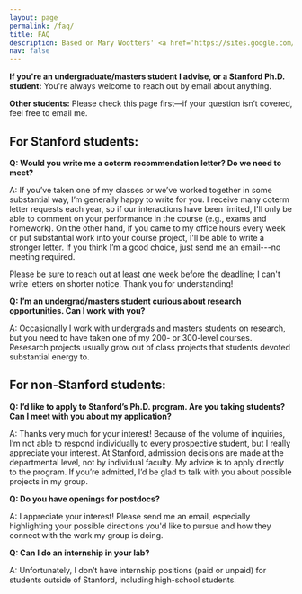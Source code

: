```yaml
---
layout: page
permalink: /faq/
title: FAQ
description: Based on Mary Wootters' <a href='https://sites.google.com/site/marywootters/faq?authuser=0'>FAQ</a>.
nav: false
---
```


**If you're an undergraduate/masters student I advise, or a Stanford Ph.D. student:**
You're always welcome to reach out by email about anything.

**Other students:** Please check this page first—if your question isn’t covered, feel free to email me.

## For Stanford students:

**Q: Would you write me a coterm recommendation letter? Do we need to meet?**

A: If you’ve taken one of my classes or we’ve worked together in some substantial way, I’m generally happy to write for you. I receive many coterm letter requests each year, so if our interactions have been limited, I'll only be able to comment on your performance in the course (e.g., exams and homework). On the other hand, if you came to my office hours every week or put substantial work into your course project, I'll be able to write a stronger letter. If you think I’m a good choice, just send me an email---no meeting required.

Please be sure to reach out at least one week before the deadline; I can't write letters on shorter notice. Thank you for understanding!


**Q: I’m an undergrad/masters student curious about research opportunities. Can I work with you?**

A: Occasionally I work with undergrads and masters students on research, but you need to have taken one of my 200- or 300-level courses. Resesarch projects usually grow out of class projects that students devoted substantial energy to.

## For non-Stanford students:
**Q: I’d like to apply to Stanford’s Ph.D. program. Are you taking students? Can I meet with you about my application?**

A: Thanks very much for your interest! Because of the volume of inquiries, I’m not able to respond individually to every prospective student, but I really appreciate your interest. At Stanford, admission decisions are made at the departmental level, not by individual faculty. My advice is to apply directly to the program. If you’re admitted, I’d be glad to talk with you about possible projects in my group.

**Q: Do you have openings for postdocs?**

A: I appreciate your interest! Please send me an email, especially highlighting your possible directions you'd like to pursue and how they connect with the work my group is doing.


**Q: Can I do an internship in your lab?**

A: Unfortunately, I don’t have internship positions (paid or unpaid) for students outside of Stanford, including high-school students.